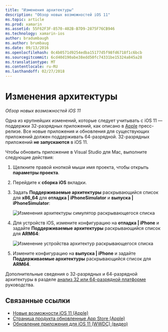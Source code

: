 ```yaml
---
title: "Изменения архитектуры"
description: "Обзор новых возможностей iOS 11"
ms.topic: article
ms.prod: xamarin
ms.assetid: 55F62F3F-8570-402B-B7D9-2875F76CB946
ms.technology: xamarin-ios
author: bradumbaugh
ms.author: brumbaug
ms.date: 09/13/2016
ms.openlocfilehash: 0c4b0571d9254edba15177d5f98fd6718f1c6bcb
ms.sourcegitcommit: 6cd40d190abe38edd50fc74331be15324a845a28
ms.translationtype: MT
ms.contentlocale: ru-RU
ms.lasthandoff: 02/27/2018
---
```

# <a name="architecture-changes"></a>Изменения архитектуры

_Обзор новых возможностей iOS 11_

Одна из крупнейших изменений, которые следует учитывать с iOS 11 — поддержки 32-разрядных приложений, как описано в [Apple](https://developer.apple.com/news/?id=06282017b) пресс-релизе. Все новые приложения и обновления для существующих приложений должен поддерживать 64-разрядной. 32-разрядных приложений **не запускаются** в iOS 11.

Чтобы обновить приложение в Visual Studio для Mac, выполните следующие действия:

1. Щелкните правой кнопкой мыши имя проекта, чтобы открыть **параметры проекта**.
2. Перейдите к **сборка iOS** вкладки.
3. Задать **Поддерживаемые архитектуры** раскрывающийся список для **x86_64** для **отладка | iPhoneSimulator** и **выпуска | iPhoneSimulator**:

    ![Изменения архитектуры симулятор раскрывающегося списка](architecture-changes-images/image1.png)

4. Для устройств iOS, измените конфигурацию на **отладка | iPhone** и задайте **Поддерживаемые архитектуры** раскрывающийся список для **ARM64**:

    ![Изменение устройства архитектур раскрывающегося списка](architecture-changes-images/image2.png)

5. Измените конфигурацию на **выпуска | iPhone** и задайте **Поддерживаемые архитектуры** раскрывающийся список для **ARM64**.

Дополнительные сведения о 32-разрядных и 64-разрядной архитектуры в разделе [анализ 32 или 64-разрядной платформе](~/cross-platform/macios/32-and-64.md#ios) руководства.

## <a name="related-links"></a>Связанные ссылки

- [Новые возможности iOS 11 (Apple)](https://developer.apple.com/ios/)
- [Страница продукта обновленные App Store (Apple)](https://developer.apple.com/app-store/product-page/)
- [Обновление приложения для iOS 11 (WWDC) (видео)](https://developer.apple.com/videos/play/wwdc2017/204/)
